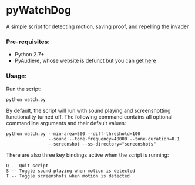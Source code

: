 # pyWatchDog
A simple script for detecting motion, saving proof, and repelling the invader

### Pre-requisites:

* Python 2.7+
* PyAudiere, whose website is defunct but you can get [here](https://web.archive.org/web/20120221041148/http://pyaudiere.org/)

### Usage:

Run the script:

    python watch.py

By default, the script will run with sound playing and screenshotting functionality turned off. The following command contains all optional commandline arguments and their default values:

    python watch.py --min-area=500 --diff-threshold=100
                    --sound --tone-frequency=40000 --tone-duration=0.1
                    --screenshot --ss-directory="screenshots"

There are also three key bindings active when the script is running:

    Q -- Quit script
    S -- Toggle sound playing when motion is detected
    T -- Toggle screenshots when motion is detected
